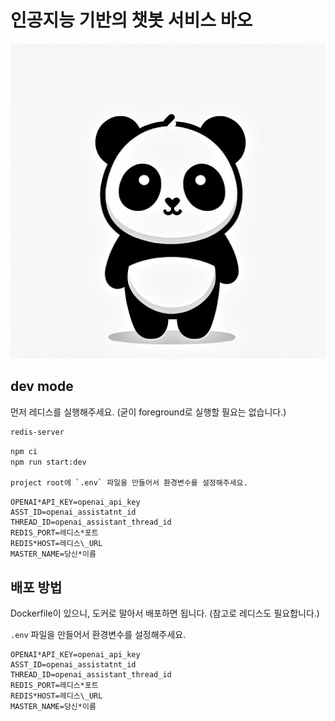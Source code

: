 # 인공지능 기반의 챗봇 서비스 바오

![cute_bao](bao.png)

## dev mode

먼저 레디스를 실행해주세요. (굳이 foreground로 실행할 필요는 없습니다.)

```zsh
redis-server
```

```zsh
npm ci
npm run start:dev

project root에 `.env` 파일을 만들어서 환경변수를 설정해주세요.
```

```plaintext
OPENAI*API_KEY=openai_api_key
ASST_ID=openai_assistatnt_id
THREAD_ID=openai_assistant_thread_id
REDIS_PORT=레디스*포트
REDIS*HOST=레디스\_URL
MASTER_NAME=당신*이름
```

## 배포 방법

Dockerfile이 있으니, 도커로 말아서 배포하면 됩니다. (참고로 레디스도 필요합니다.)

`.env` 파일을 만들어서 환경변수를 설정해주세요.

```plaintext
OPENAI*API_KEY=openai_api_key
ASST_ID=openai_assistatnt_id
THREAD_ID=openai_assistant_thread_id
REDIS_PORT=레디스*포트
REDIS*HOST=레디스\_URL
MASTER_NAME=당신*이름
```
